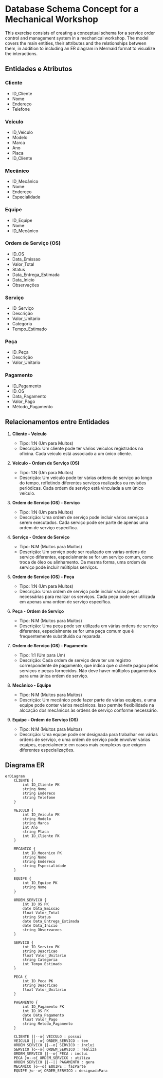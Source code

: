 # Database Schema Concept for a Mechanical Workshop

This exercise consists of creating a conceptual schema for a service order control and management system in a mechanical workshop. The model covers the main entities, their attributes and the relationships between them, in addition to including an ER diagram in Mermaid format to visualize the interactions.

## Entidades e Atributos

### Cliente
- ID_Cliente
- Nome
- Endereço
- Telefone

### Veículo
- ID_Veículo
- Modelo
- Marca
- Ano
- Placa
- ID_Cliente

### Mecânico
- ID_Mecânico
- Nome
- Endereço
- Especialidade

### Equipe
- ID_Equipe
- Nome
- ID_Mecânico

### Ordem de Serviço (OS)
- ID_OS
- Data_Emissao
- Valor_Total
- Status
- Data_Entrega_Estimada
- Data_Inicio
- Observações

### Serviço
- ID_Serviço
- Descrição
- Valor_Unitario
- Categoria
- Tempo_Estimado

### Peça
- ID_Peça
- Descrição
- Valor_Unitario

### Pagamento
- ID_Pagamento
- ID_OS
- Data_Pagamento
- Valor_Pago
- Método_Pagamento

## Relacionamentos entre Entidades

1. **Cliente - Veículo**
   - Tipo: 1:N (Um para Muitos)
   - Descrição: Um cliente pode ter vários veículos registrados na oficina. Cada veículo está associado a um único cliente.

2. **Veículo - Ordem de Serviço (OS)**
   - Tipo: 1:N (Um para Muitos)
   - Descrição: Um veículo pode ter várias ordens de serviço ao longo do tempo, refletindo diferentes serviços realizados ou revisões periódicas. Cada ordem de serviço está vinculada a um único veículo.

3. **Ordem de Serviço (OS) - Serviço**
   - Tipo: 1:N (Um para Muitos)
   - Descrição: Uma ordem de serviço pode incluir vários serviços a serem executados. Cada serviço pode ser parte de apenas uma ordem de serviço específica.

4. **Serviço - Ordem de Serviço**
   - Tipo: N:M (Muitos para Muitos)
   - Descrição: Um serviço pode ser realizado em várias ordens de serviço diferentes, especialmente se for um serviço comum, como troca de óleo ou alinhamento. Da mesma forma, uma ordem de serviço pode incluir múltiplos serviços.

5. **Ordem de Serviço (OS) - Peça**
   - Tipo: 1:N (Um para Muitos)
   - Descrição: Uma ordem de serviço pode incluir várias peças necessárias para realizar os serviços. Cada peça pode ser utilizada em apenas uma ordem de serviço específica.

6. **Peça - Ordem de Serviço**
   - Tipo: N:M (Muitos para Muitos)
   - Descrição: Uma peça pode ser utilizada em várias ordens de serviço diferentes, especialmente se for uma peça comum que é frequentemente substituída ou reparada.

7. **Ordem de Serviço (OS) - Pagamento**
   - Tipo: 1:1 (Um para Um)
   - Descrição: Cada ordem de serviço deve ter um registro correspondente de pagamento, que indica que o cliente pagou pelos serviços e peças fornecidos. Não deve haver múltiplos pagamentos para uma única ordem de serviço.

8. **Mecânico - Equipe**
   - Tipo: N:M (Muitos para Muitos)
   - Descrição: Um mecânico pode fazer parte de várias equipes, e uma equipe pode conter vários mecânicos. Isso permite flexibilidade na alocação dos mecânicos às ordens de serviço conforme necessário.

9. **Equipe - Ordem de Serviço (OS)**
   - Tipo: N:M (Muitos para Muitos)
   - Descrição: Uma equipe pode ser designada para trabalhar em várias ordens de serviço, e uma ordem de serviço pode envolver várias equipes, especialmente em casos mais complexos que exigem diferentes especializações.

## Diagrama ER

```mermaid
erDiagram
    CLIENTE {
        int ID_Cliente PK
        string Nome
        string Endereco
        string Telefone
    }

    VEICULO {
        int ID_Veiculo PK
        string Modelo
        string Marca
        int Ano
        string Placa
        int ID_Cliente FK
    }

    MECANICO {
        int ID_Mecanico PK
        string Nome
        string Endereco
        string Especialidade
    }

    EQUIPE {
        int ID_Equipe PK
        string Nome
    }

    ORDEM_SERVICO {
        int ID_OS PK
        date Data_Emissao
        float Valor_Total
        string Status
        date Data_Entrega_Estimada
        date Data_Inicio
        string Observacoes
    }

    SERVICO {
        int ID_Servico PK
        string Descricao
        float Valor_Unitario
        string Categoria
        int Tempo_Estimado
    }

    PECA {
        int ID_Peca PK
        string Descricao
        float Valor_Unitario
    }

    PAGAMENTO {
        int ID_Pagamento PK
        int ID_OS FK
        date Data_Pagamento
        float Valor_Pago
        string Metodo_Pagamento
    }

    CLIENTE ||--o{ VEICULO : possui
    VEICULO ||--o{ ORDEM_SERVICO : tem
    ORDEM_SERVICO ||--o{ SERVICO : inclui
    SERVICO }o--o{ ORDEM_SERVICO : realiza 
    ORDEM_SERVICO ||--o{ PECA : inclui 
    PECA }o--o{ ORDEM_SERVICO : utiliza 
    ORDEM_SERVICO ||--|| PAGAMENTO : gera 
    MECANICO }o--o{ EQUIPE : fazParte 
    EQUIPE }o--o{ ORDEM_SERVICO : designadaPara 
